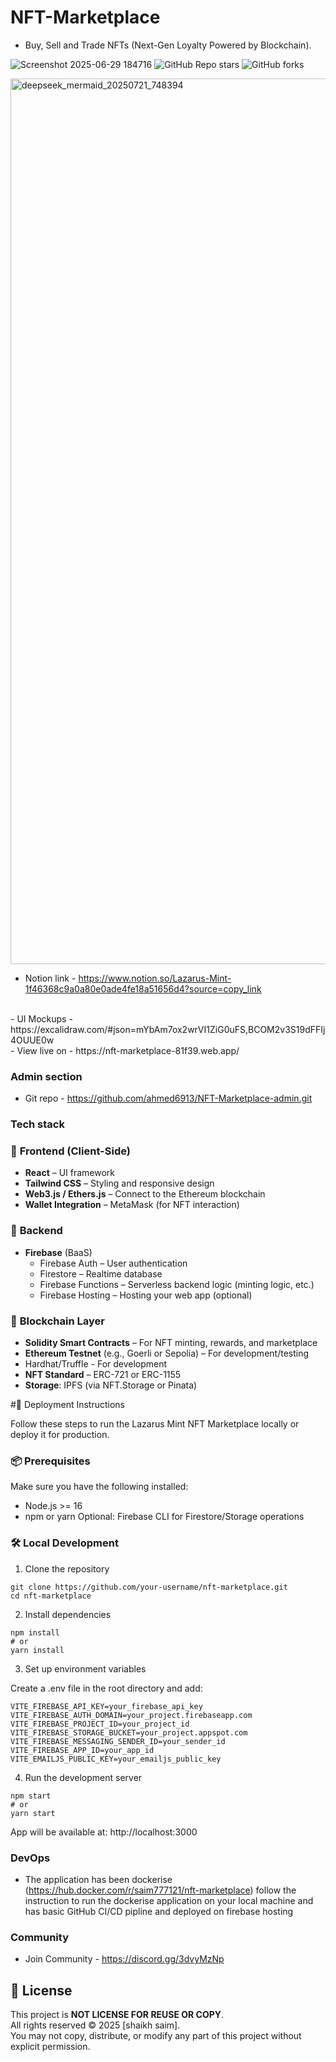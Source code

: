 
# NFT-Marketplace
- Buy, Sell and Trade NFTs (Next-Gen Loyalty Powered by Blockchain).

![Screenshot 2025-06-29 184716](https://github.com/user-attachments/assets/f2a1d1b8-d6e1-4b52-acd4-a834feea1089)
![GitHub Repo stars](https://img.shields.io/github/stars/ahmed6913/web-app-pos?style=social)
![GitHub forks](https://img.shields.io/github/forks/ahmed6913/web-app-pos?style=social)


<img width="1712" height="1417" alt="deepseek_mermaid_20250721_748394" src="https://github.com/user-attachments/assets/d1ca8bb4-88ed-42ba-b27d-c92e38835636" />


- Notion link - https://www.notion.so/Lazarus-Mint-1f46368c9a0a80e0ade4fe18a51656d4?source=copy_link
<br>
- UI Mockups - https://excalidraw.com/#json=mYbAm7ox2wrVI1ZiG0uFS,BCOM2v3S19dFFIj4OUUE0w
<br>
- View live on - https://nft-marketplace-81f39.web.app/

### Admin section 

- Git repo - https://github.com/ahmed6913/NFT-Marketplace-admin.git

### Tech stack

### 🔧 **Frontend (Client-Side)**

- **React** – UI framework
- **Tailwind CSS** – Styling and responsive design
- **Web3.js / Ethers.js** – Connect to the Ethereum blockchain
- **Wallet Integration** – MetaMask (for NFT interaction)

### 🔧 **Backend**

- **Firebase** (BaaS)
    - Firebase Auth – User authentication
    - Firestore – Realtime database
    - Firebase Functions – Serverless backend logic (minting logic, etc.)
    - Firebase Hosting – Hosting your web app (optional)

### 🔧 **Blockchain Layer**

- **Solidity Smart Contracts** – For NFT minting, rewards, and marketplace
- **Ethereum Testnet** (e.g., Goerli or Sepolia) – For development/testing
- Hardhat/Truffle - For development
- **NFT Standard** – ERC-721 or ERC-1155
- **Storage**: IPFS (via NFT.Storage or Pinata)

#🚀 Deployment Instructions

Follow these steps to run the Lazarus Mint NFT Marketplace locally or deploy it for production.

### 📦 Prerequisites

Make sure you have the following installed:

- Node.js >= 16
- npm or yarn
Optional: Firebase CLI for Firestore/Storage operations

### 🛠️ Local Development

1. Clone the repository
```
git clone https://github.com/your-username/nft-marketplace.git
cd nft-marketplace
```
2. Install dependencies
```
npm install
# or
yarn install
```
3. Set up environment variables

Create a .env file in the root directory and add:

```
VITE_FIREBASE_API_KEY=your_firebase_api_key
VITE_FIREBASE_AUTH_DOMAIN=your_project.firebaseapp.com
VITE_FIREBASE_PROJECT_ID=your_project_id
VITE_FIREBASE_STORAGE_BUCKET=your_project.appspot.com
VITE_FIREBASE_MESSAGING_SENDER_ID=your_sender_id
VITE_FIREBASE_APP_ID=your_app_id
VITE_EMAILJS_PUBLIC_KEY=your_emailjs_public_key
```
4. Run the development server
```
npm start
# or
yarn start
```
App will be available at: http://localhost:3000

### **DevOps**

- The application has been dockerise (https://hub.docker.com/r/saim777121/nft-marketplace) follow the instruction to run the dockerise application on your local machine and has basic GitHub CI/CD pipline and deployed on firebase hosting 

### Community 

- Join Community - https://discord.gg/3dvyMzNp

## 📄 License

This project is **NOT LICENSE FOR REUSE OR COPY**.  
All rights reserved © 2025 [shaikh saim].  
You may not copy, distribute, or modify any part of this project without explicit permission.
